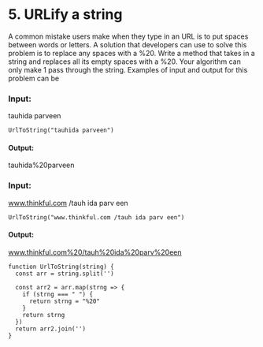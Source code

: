 # 5. URLify a string

A common mistake users make when they type in an URL is to put spaces between words or letters. A solution that developers can use to solve this problem is to replace any spaces with a %20. Write a method that takes in a string and replaces all its empty spaces with a %20. Your algorithm can only make 1 pass through the string. Examples of input and output for this problem can be


### Input: 

tauhida parveen
```
UrlToString("tauhida parveen")
```
#### Output: 
tauhida%20parveen

### Input: 

www.thinkful.com /tauh ida parv een
```
UrlToString("www.thinkful.com /tauh ida parv een")
```
#### Output: 

www.thinkful.com%20/tauh%20ida%20parv%20een

```
function UrlToString(string) {
  const arr = string.split('')
  
  const arr2 = arr.map(strng => {
    if (strng === " ") {
      return strng = "%20"
    }
    return strng
  })
  return arr2.join('')
}
```
